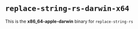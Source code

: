 # `replace-string-rs-darwin-x64`

This is the **x86_64-apple-darwin** binary for `replace-string-rs`
